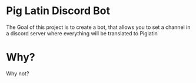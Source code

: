 # Pig Latin Discord Bot
The Goal of this project is to create a bot, that allows you to set a channel in a discord server where everything will be translated to Piglatin

# Why?
Why not?
